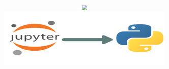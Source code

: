 <p align="center">
  <img src="https://softuni.bg/content/images/svg-logos/software-university-logo.svg\" style=\"width:7.24653in;height:1.75556in" />
  <img src="z_media/ipynb.png" style="width:7.24653in;height:1.75556in"/>
</p>